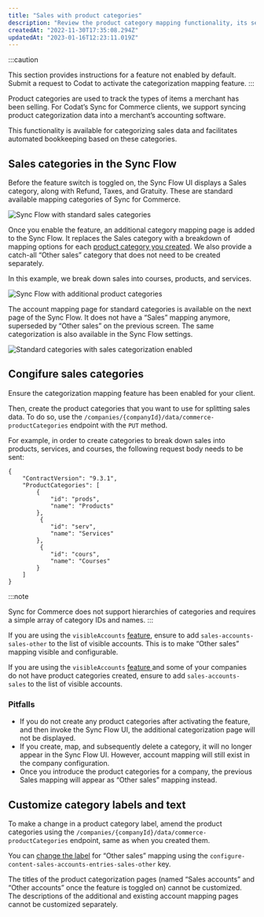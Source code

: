 ```yaml
---
title: "Sales with product categories"
description: "Review the product category mapping functionality, its setup, and maintenance"
createdAt: "2022-11-30T17:35:08.294Z"
updatedAt: "2023-01-16T12:23:11.019Z"
---
```


:::caution

This section provides instructions for a feature not enabled by default. Submit a request to Codat to activate the categorization mapping feature.
:::

Product categories are used to track the types of items a merchant has been selling. For Codat’s Sync for Commerce clients, we support syncing product categorization data into a merchant’s accounting software.

This functionality is available for categorizing sales data and facilitates automated bookkeeping based on these categories.

## Sales categories in the Sync Flow

Before the feature switch is toggled on, the Sync Flow UI displays a Sales category, along with Refund, Taxes, and Gratuity. These are standard available mapping categories of Sync for Commerce.

<img
  src="https://files.readme.io/983ceb0-34c49797-e20b-43b1-9047-578a81dceb78.png"
  alt="Sync Flow with standard sales categories"
/>

Once you enable the feature, an additional category mapping page is added to the Sync Flow. It replaces the Sales category with a breakdown of mapping options for each [product category you created](/sfc-sales-categories-mapping#congifure-sales-categories). We also provide a catch-all “Other sales” category that does not need to be created separately.

In this example, we break down sales into courses, products, and services.

<img
  src="https://files.readme.io/7c4f5c0-c68df5c3-4a6f-4cfa-9ca0-b3473fb2a318.png"
  alt="Sync Flow with additional product categories"
/>

The account mapping page for standard categories is available on the next page of the Sync Flow. It does not have a “Sales” mapping anymore, superseded by “Other sales” on the previous screen. The same categorization is also available in the Sync Flow settings.

<img
  src="https://files.readme.io/f774a48-7eb40aee-9370-4222-8300-1f33a6210c73.png"
  alt="Standard categories with sales categorization enabled"
/>

## Congifure sales categories

Ensure the categorization mapping feature has been enabled for your client.

Then, create the product categories that you want to use for splitting sales data. To do so, use the `/companies/{companyId}/data/commerce-productCategories` endpoint with the `PUT` method.

For example, in order to create categories to break down sales into products, services, and courses, the following request body needs to be sent:

```
{
    "ContractVersion": "9.3.1",
    "ProductCategories": [
        {
            "id": "prods",
            "name": "Products"
        },
         {
            "id": "serv",
            "name": "Services"
        },
         {
            "id": "cours",
            "name": "Courses"
        }
    ]
}

```

:::note

Sync for Commerce does not support hierarchies of categories and requires a simple array of category IDs and names.
:::

If you are using the `visibleAccounts` [feature](/customizing-the-sync-configuration-flow#how-to-change-the-visibility-of-feature-categories-accounts), ensure to add `sales-accounts-sales-other` to the list of visible accounts. This is to make “Other sales” mapping visible and configurable.

If you are using the `visibleAccounts` [feature ](/customizing-the-sync-configuration-flow#how-to-change-the-visibility-of-feature-categories-accounts) and some of your companies do not have product categories created, ensure to add `sales-accounts-sales` to the list of visible accounts.

### Pitfalls

- If you do not create any product categories after activating the feature, and then invoke the Sync Flow UI, the additional categorization page will not be displayed.
- If you create, map, and subsequently delete a category, it will no longer appear in the Sync Flow UI. However, account mapping will still exist in the company configuration.
- Once you introduce the product categories for a company, the previous Sales mapping will appear as “Other sales” mapping instead.

## Customize category labels and text

To make a change in a product category label, amend the product categories using the `/companies/{companyId}/data/commerce-productCategories` endpoint, same as when you created them.

You can [change the label](/customizing-the-sync-configuration-flow#sales-feature-categories) for “Other sales” mapping using the `configure-content-sales-accounts-entries-sales-other` key.

The titles of the product categorization pages (named “Sales accounts” and “Other accounts” once the feature is toggled on) cannot be customized. The descriptions of the additional and existing account mapping pages cannot be customized separately.
